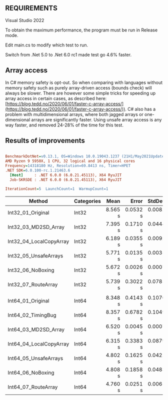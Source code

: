 ## REQUIREMENTS

Visual Studio 2022

To obtain the maximum performance, the program must be run in Release mode.

Edit main.cs to modify which test to run.

Switch from .Net 5.0 to .Net 6.0 rc1 made test go 4.6% faster.

## Array access

In C# memory safety is opt-out. So when comparing with languages without memory safety such as purely array-driven access (bounds check) will always be slower. There are however some simple tricks for speeding up array access in certain cases, as described here: [https://blog.tedd.no/2020/06/01/faster-c-array-access/](https://blog.tedd.no/2020/06/01/faster-c-array-access/)). C# also has a problem with multidimensional arrays, where both jagged arrays or one-dimensional arrays are significantly faster. Using unsafe array access is any way faster, and removed 24-28% of the time for this test.

## Results of improvements

``` ini

BenchmarkDotNet=v0.13.1, OS=Windows 10.0.19043.1237 (21H1/May2021Update)
AMD Ryzen 9 5950X, 1 CPU, 32 logical and 16 physical cores
Frequency=14318180 Hz, Resolution=69.8413 ns, Timer=HPET
.NET SDK=6.0.100-rc.1.21463.6
  [Host]     : .NET 6.0.0 (6.0.21.45113), X64 RyuJIT
  Job-SKRSDE : .NET 6.0.0 (6.0.21.45113), X64 RyuJIT

IterationCount=5  LaunchCount=1  WarmupCount=1  

```
| Method                  | Categories |    Mean |    Error |   StdDev | Ratio | RatioSD | Allocated |
| ----------------------- | ---------- | ------: | -------: | -------: | ----: | ------: | --------: |
| Int32_01_Original       | Int32      | 8.565 s | 0.0532 s | 0.0082 s |  1.00 |    0.00 |     11 KB |
| Int32_03_MD2SD_Array    | Int32      | 7.395 s | 0.1710 s | 0.0444 s |  0.86 |    0.01 |     11 KB |
| Int32_04_LocalCopyArray | Int32      | 6.189 s | 0.0355 s | 0.0092 s |  0.72 |    0.00 |     11 KB |
| Int32_05_UnsafeArrays   | Int32      | 5.771 s | 0.0135 s | 0.0035 s |  0.67 |    0.00 |     11 KB |
| Int32_06_NoBoxing       | Int32      | 5.672 s | 0.0026 s | 0.0007 s |  0.66 |    0.00 |     11 KB |
| Int32_07_RouteArray     | Int32      | 5.739 s | 0.3022 s | 0.0785 s |  0.67 |    0.01 |     12 KB |
|                         |            |         |          |          |       |         |           |
| Int64_01_Original       | Int64      | 8.348 s | 0.4143 s | 0.1076 s |  1.00 |    0.00 |      4 KB |
| Int64_02_TimingBug      | Int64      | 8.357 s | 0.6782 s | 0.1049 s |  1.00 |    0.01 |      4 KB |
| Int64_03_MD2SD_Array    | Int64      | 6.520 s | 0.0045 s | 0.0007 s |  0.78 |    0.01 |      4 KB |
| Int64_04_LocalCopyArray | Int64      | 6.315 s | 0.3383 s | 0.0879 s |  0.76 |    0.02 |      4 KB |
| Int64_05_UnsafeArrays   | Int64      | 4.802 s | 0.1625 s | 0.0422 s |  0.58 |    0.01 |      4 KB |
| Int64_06_NoBoxing       | Int64      | 4.808 s | 0.1858 s | 0.0483 s |  0.58 |    0.01 |      4 KB |
| Int64_07_RouteArray     | Int64      | 4.760 s | 0.0251 s | 0.0065 s |  0.57 |    0.01 |      4 KB |